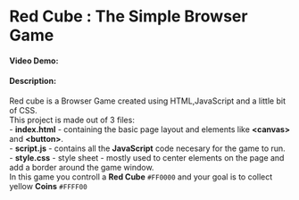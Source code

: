 # Red Cube : The Simple Browser Game
#### Video Demo:  <URL HERE>
#### Description:
Red cube is a Browser Game created using HTML,JavaScript and a little bit of CSS.  
This project is made out of 3 files:  
    \- **index.html** - containing the basic page layout and elements like **\<canvas\>** and **\<button\>**.\
    \- **script.js** - contains all the **JavaScript** code necesary for the game to run.\
    \- **style.css** - style sheet - mostly used to center elements on the page and add a border around the game window.\
In this game you controll a **Red Cube** `#FF0000` and your goal is to collect yellow **Coins** `#FFFF00`